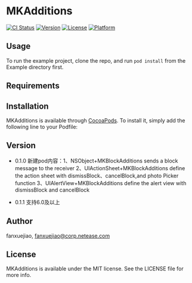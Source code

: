 # MKAdditions

[![CI Status](http://img.shields.io/travis/fanxuejiao/MKAdditions.svg?style=flat)](https://travis-ci.org/fanxuejiao/MKAdditions)
[![Version](https://img.shields.io/cocoapods/v/MKAdditions.svg?style=flat)](http://cocoapods.org/pods/MKAdditions)
[![License](https://img.shields.io/cocoapods/l/MKAdditions.svg?style=flat)](http://cocoapods.org/pods/MKAdditions)
[![Platform](https://img.shields.io/cocoapods/p/MKAdditions.svg?style=flat)](http://cocoapods.org/pods/MKAdditions)

## Usage

To run the example project, clone the repo, and run `pod install` from the Example directory first.

## Requirements

## Installation

MKAdditions is available through [CocoaPods](http://cocoapods.org). To install
it, simply add the following line to your Podfile:

## Version

* 0.1.0
  新建pod内容：1、NSObject+MKBlockAdditions sends a block message to the receiver 
             2、UIActionSheet+MKBlockAdditions define the action sheet with dismissBlock、cancelBlock,and photo Picker function
             3、UIAlertView+MKBlockAdditions define the alert view with dismissBlock and cancelBlock

* 0.1.1
  支持6.0及以上

## Author

fanxuejiao, fanxuejiao@corp.netease.com

## License

MKAdditions is available under the MIT license. See the LICENSE file for more info.
